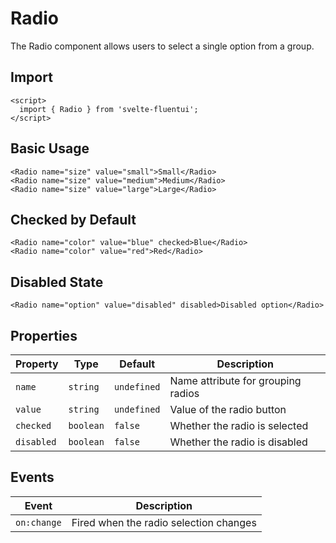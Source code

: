 # Radio

The Radio component allows users to select a single option from a group.

## Import

```svelte
<script>
  import { Radio } from 'svelte-fluentui';
</script>
```

## Basic Usage

```svelte
<Radio name="size" value="small">Small</Radio>
<Radio name="size" value="medium">Medium</Radio>
<Radio name="size" value="large">Large</Radio>
```

## Checked by Default

```svelte
<Radio name="color" value="blue" checked>Blue</Radio>
<Radio name="color" value="red">Red</Radio>
```

## Disabled State

```svelte
<Radio name="option" value="disabled" disabled>Disabled option</Radio>
```

## Properties

| Property | Type | Default | Description |
|----------|------|---------|-------------|
| `name` | `string` | `undefined` | Name attribute for grouping radios |
| `value` | `string` | `undefined` | Value of the radio button |
| `checked` | `boolean` | `false` | Whether the radio is selected |
| `disabled` | `boolean` | `false` | Whether the radio is disabled |

## Events

| Event | Description |
|-------|-------------|
| `on:change` | Fired when the radio selection changes |